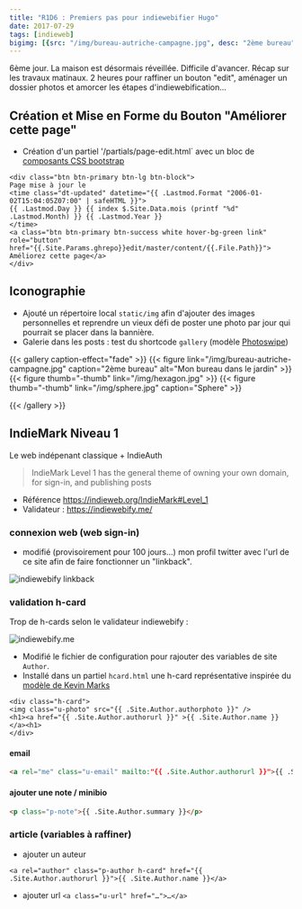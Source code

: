 ```yaml
---
title: "R1D6 : Premiers pas pour indiewebifier Hugo"
date: 2017-07-29
tags: [indieweb]
bigimg: [{src: "/img/bureau-autriche-campagne.jpg", desc: "2ème bureau"}]
---
```


6ème jour. La maison est désormais réveillée. Difficile d'avancer. Récap sur les travaux matinaux. 2 heures pour raffiner un bouton "edit", aménager un dossier photos et amorcer les étapes d'indiewebification...<!--more-->

## Création et Mise en Forme du Bouton "Améliorer cette page"

- Création d'un partiel '/partials/page-edit.html` avec un bloc de [composants CSS bootstrap](https://v4-alpha.getbootstrap.com/components/buttons/)

```
<div class="btn btn-primary btn-lg btn-block">
Page mise à jour le 
<time class="dt-updated" datetime="{{ .Lastmod.Format "2006-01-02T15:04:05Z07:00" | safeHTML }}">
{{ .Lastmod.Day }} {{ index $.Site.Data.mois (printf "%d" .Lastmod.Month) }} {{ .Lastmod.Year }}
</time> 
<a class="btn btn-primary btn-success white hover-bg-green link" role="button" 
href="{{.Site.Params.ghrepo}}edit/master/content/{{.File.Path}}">
Améliorez cette page</a>
</div>
```
## Iconographie 

- Ajouté un répertoire local `static/img` afin d'ajouter des images personnelles et reprendre un vieux défi de poster une photo par jour qui pourrait se placer dans la bannière.
- Galerie dans les posts : test du shortcode `gallery` (modèle [Photoswipe](/post/echantillon-photoswipe-gallery))

{{< gallery caption-effect="fade" >}}
  {{< figure link="/img/bureau-autriche-campagne.jpg" caption="2ème bureau" alt="Mon bureau dans le jardin" >}}
  {{< figure thumb="-thumb" link="/img/hexagon.jpg" >}}
  {{< figure thumb="-thumb" link="/img/sphere.jpg" caption="Sphere" >}}

  
{{< /gallery >}}
## IndieMark Niveau 1

Le web indépenant classique + IndieAuth

> IndieMark Level 1 has the general theme of owning your own domain, for sign-in, and publishing posts

- Référence <https://indieweb.org/IndieMark#Level_1>
- Validateur : <https://indiewebify.me/>

### connexion web (web sign-in)

- modifié (provisoirement pour 100 jours...) mon profil twitter avec l'url de ce site afin de faire fonctionner un "linkback".

![indiewebify linkback](https://monosnap.com/file/OO15UsKvvLM1bapRijTPClLENBwdXt.png)

### validation h-card 

Trop de h-cards selon le validateur indiewebify :  

![indiewebify.me](https://monosnap.com/file/caUAs9rggeCEReojYWzG9WLh8j4EnH.png)


- Modifié le fichier de configuration pour rajouter des variables de site `Author`.
- Installé dans un partiel `hcard.html` une h-card représentative inspirée du [modèle de Kevin Marks](https://github.com/ChristopherA/LifeWithAlacrityBlog/blob/master/blog/themes/indie-tufte/layouts/partials/hcard.html)

```
<div class="h-card">
<img class="u-photo" src="{{ .Site.Author.authorphoto }}" />
<h1><a href="{{ .Site.Author.authorurl }}" >{{ .Site.Author.name }}</a><h1>
</div>
```

#### email 
```html
<a rel="me" class="u-email" mailto:"{{ .Site.Author.authorurl }}">{{ .Site.Author.email }}</a>
```

#### ajouter une note / minibio
```html
<p class="p-note">{{ .Site.Author.summary }}</p>
```
### article (variables à raffiner)

- ajouter un auteur 

```
<a rel="author" class="p-author h-card" href="{{ .Site.Author.authorurl }}">{{ .Site.Author.name }}</a>
```

- ajouter url ```<a class="u-url" href="…">…</a>```

<!--

## todo 

### briques basiques (Niveau 1 et 2)

Ajouter les [briques de construction indieweb](https://adactio.com/journal/7698) essentielles

- pied de page à travailler 
	- personnaliser variable `site` pour `author` avec linkback
	- [h-card](http://microformats.org/wiki/h-card) représentative sur URL avec photo 
	- rel="me" sur les icônes sociales
- ajouter `h-entry` aux articles

```html
<article class="h-entry">
  <div class="e-content p-name">Hello world! This is my first indieweb post.</div>

  <a class="u-url" href="https://exemple.com/my-first-post">
    Publié le <time class="dt-published">2017-07-28 11:10:22+0000</time>
  </a>
</article>
```

### avancé 
#### webmentions

ressources à compléter : 

- [So long Disqus, hello Webmention](https://nicolas-hoizey.com/2017/07/so-long-disqus-hello-webmentions.html) Nicolas Hoizey - 2017-07-27 (plugin Jekyll)
-  [indie-tufte](https://github.com/ChristopherA/LifeWithAlacrityBlog/tree/master/blog/themes/indie-tufte) - thème hugo de Kevin Marks
- [indiewebify my static hugo web site](http://www.petersell.com/2017/indiewebify-my-static-hugo-website)


